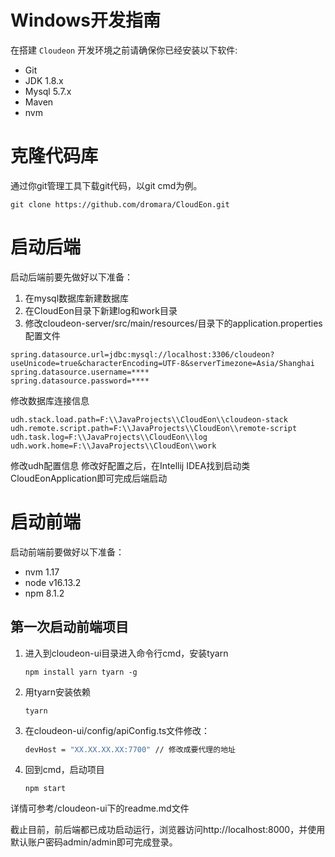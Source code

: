 
# Windows开发指南
在搭建 `Cloudeon` 开发环境之前请确保你已经安装以下软件:

- Git
- JDK 1.8.x
- Mysql 5.7.x
- Maven
- nvm

# 克隆代码库
通过你git管理工具下载git代码，以git cmd为例。
```
git clone https://github.com/dromara/CloudEon.git
```
# 启动后端
启动后端前要先做好以下准备：
1. 在mysql数据库新建数据库
2. 在CloudEon目录下新建log和work目录
3. 修改cloudeon-server/src/main/resources/目录下的application.properties配置文件
```
spring.datasource.url=jdbc:mysql://localhost:3306/cloudeon?useUnicode=true&characterEncoding=UTF-8&serverTimezone=Asia/Shanghai
spring.datasource.username=****
spring.datasource.password=****
```
修改数据库连接信息
```
udh.stack.load.path=F:\\JavaProjects\\CloudEon\\cloudeon-stack
udh.remote.script.path=F:\\JavaProjects\\CloudEon\\remote-script
udh.task.log=F:\\JavaProjects\\CloudEon\\log
udh.work.home=F:\\JavaProjects\\CloudEon\\work
```
修改udh配置信息
修改好配置之后，在Intellij IDEA找到启动类CloudEonApplication即可完成后端启动
# 启动前端
启动前端前要做好以下准备：
- nvm 1.17
- node v16.13.2
- npm 8.1.2
## 第一次启动前端项目
1. 进入到cloudeon-ui目录进入命令行cmd，安装tyarn
    ```
    npm install yarn tyarn -g
    ```
2. 用tyarn安装依赖
    ```
    tyarn
    ```
3. 在cloudeon-ui/config/apiConfig.ts文件修改：
    ```bash
    devHost = "XX.XX.XX.XX:7700" // 修改成要代理的地址
    ```
4. 回到cmd，启动项目
    ```
    npm start
    ```
详情可参考/cloudeon-ui下的readme.md文件

截止目前，前后端都已成功启动运行，浏览器访问http://localhost:8000，并使用默认账户密码admin/admin即可完成登录。
